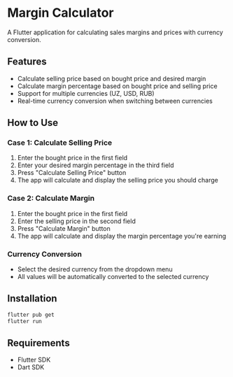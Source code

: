 # Margin Calculator

A Flutter application for calculating sales margins and prices with currency conversion.

## Features

- Calculate selling price based on bought price and desired margin
- Calculate margin percentage based on bought price and selling price
- Support for multiple currencies (UZ, USD, RUB)
- Real-time currency conversion when switching between currencies

## How to Use

### Case 1: Calculate Selling Price
1. Enter the bought price in the first field
2. Enter your desired margin percentage in the third field
3. Press "Calculate Selling Price" button
4. The app will calculate and display the selling price you should charge

### Case 2: Calculate Margin
1. Enter the bought price in the first field
2. Enter the selling price in the second field
3. Press "Calculate Margin" button
4. The app will calculate and display the margin percentage you're earning

### Currency Conversion
- Select the desired currency from the dropdown menu
- All values will be automatically converted to the selected currency

## Installation

```bash
flutter pub get
flutter run
```

## Requirements
- Flutter SDK
- Dart SDK
